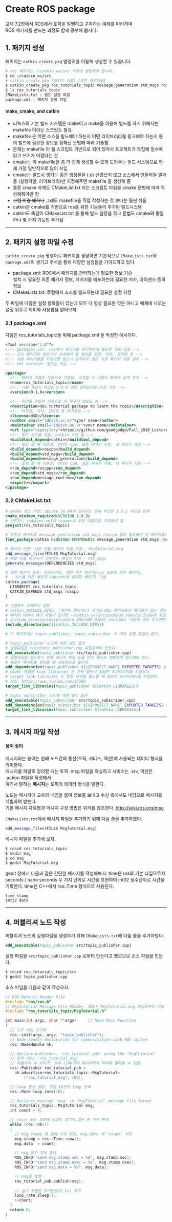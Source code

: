 # Create ROS package

교재 7.2장에서 ROS에서 토픽을 발행하고 구독하는 예제를 따라하며  
ROS 패키지를 만드는 과정도 함께 공부해 봅시다. 

## 1. 패키지 생성

패키지는 `catkin_create_pkg` 명령어를 이용해 생성할 수 있습니다.
```bash
# ros 패키지는 ~/catkin_ws/src 이곳에 생성해야 합니다.
$ cd ~/catkin_ws/src
# catkin_create_pkg [패키지 이름] [의존 패키지들]
$ catkin_create_pkg ros_tutorials_topic message_generation std_msgs roscpp
$ ls ros_tutorials_topic
CMakeLists.txt : 빌드 설정 파일
package.xml : 패키지 설정 파일
```

#### make, cmake, and catkin  
- 리눅스의 기본 빌드 시스템은 make이고 make를 이용해 빌드를 하기 위해서는 makefile 이라는 스크립트 필요  
- makefile 은 어떤 소스를 빌드해야 하는지 어떤 라이브러리를 링크해야 하는지 등의 빌드에 필요한 정보를 정해진 문법에 따라 기술함
- 문제는 makefile 이 쉘 스크립트 기반으로 되어 있어서 프로젝트가 복잡해 질수록 읽고 쓰기가 어렵다는 것
- cmake는 이 makefile을 좀 더 쉽게 생성할 수 있게 도와주는 빌드 시스템으로 현재 가장 일반적으로 많이 쓰임
- cmake는 빌드시 생기는 중간 생성물을 (.o) 신경쓰지 않고 소스에서 만들어질 결과물 (실행파일, 라이브러리)만 지정해주면 makefile 을 생성해 줌
- 물론 cmake 자체도 CMakeList.txt 라는 스크립트 파일을 cmake 문법에 따라 작성해줘야만 함
- ~~그럼 이걸 왜하나~~ 그래도 makefile을 직접 작성하는 것 보다는 훨씬 쉬움
- catkin은 cmake를 기반으로 ros를 위한 기능들이 추가된 빌드시스템
- catkin도 똑같이 CMakeList.txt 를 통해 빌드 설정을 하고 문법도 cmake와 동일하나 몇 가지 기능만 추가됨  

---

## 2. 패키지 설정 파일 수정

`catkin_create_pkg` 명령어로 패키지를 생성하면 기본적으로 `CMakeLists.txt`와 `package.xml`이 생기고 주석을 통해 다양한 설정들을 가이드하고 있다.  
- package.xml: ROS에서 패키지를 관리하는데 필요한 정보 기술   
설치 시  필요한 의존 패키지 정보, 패키지를 배포하는데 필요한 저자, 라이센스 등의 정보  
- CMakeLists.txt: 로컬에서 소스를 빌드하는데 필요한 설정 지정  

두 파일에 다양한 설정 항목들이 있는데 모두 다 항상 필요한 것은 아니고 예제에 나오는 설정 위주로 의미와 사용법을 알아보자.  

### 2.1 package.xml

다음은 ros_tutorials_topic을 위해 package.xml 을 작성한 예시이다.
```xml
<?xml version="1.0"?>
<!-- packages.xml: ros에서 패키지를 관리하는데 필요한 정보 담음 -->
<!-- 공식 패키지로 업로드시 공개해야 할 정보들 포함: 저자, 저작권 등 -->
<!-- 의존 패키지들을 지정하면 빌드시 설치되지 않은 의존 패키지 자동 설치 -->
<!-- xml version: 필수는 아님 -->

<package>
  <!-- 패키지 이름은 자동으로 지정됨, 수정할 시 이름이 틀리지 않게 주의 -->
  <name>ros_tutorials_topic</name>
  <!-- 기본 생성시 버전은 0.0.0 인데 원하는대로 수정 가능 -->
  <version>0.1.0</version>

  <!-- 위키를 만들면 자동으로 이 문구가 업로드 됨 -->
  <description>ROS turtorial package to learn the topic</description>
  <!-- 저작권, 저자, 관리자 등 추가정보 -->
  <license>BSD</license>
  <author email="id@sch.ac.kr">your name</author>
  <maintainer email="id@sch.ac.kr">your name</maintainer>
  <url type="repository">https://github.com/goodgodgd/Fall_2018_Lectures</url>
  <!-- 빌드 시스템 지정, catkin 쓰면 됨 -->
  <buildtool_depend>catkin</buildtool_depend>
  <!-- 빌드 할 때 의존성: 언어는 cpp, 표준 메시지 사용, 새 메시지 생성 -->
  <build_depend>roscpp</build_depend>
  <build_depend>std_msgs</build_depend>
  <build_depend>message_generation</build_depend>
  <!-- 실행 할 때 의존성: 언어는 cpp, 표준 메시지 사용, 새 메시지 사용 -->
  <run_depend>roscpp</run_depend>
  <run_depend>std_msgs</run_depend>
  <run_depend>message_runtime</run_depend>
  <export></export>
</package>
```

### 2.2 CMakeList.txt

```cmake
# cmake 최소 버전: ubuntu 16.04에 설치되는 현재 버전은 3.5.1 이므로 만족
cmake_minimum_required(VERSION 2.8.3)
# 반드시!! pakages.xml의 <name>과 같은 이름으로 지정해야 함
project(ros_tutorials_topic)

# 의존성 패키지로 message_generation std_msgs roscpp 들이 필요하며 이 패키지들이 존재하지 않으면 빌드되지 않음
find_package(catkin REQUIRED COMPONENTS message_generation std_msgs roscpp)

# 메시지 선언: 새로 만들 메시지 파일 지정 - MsgTutorial.msg
add_message_files(FILES MsgTutorial.msg)
# 새로 만들 메시지가 의존하는 메시지 지정 - std_msgs
generate_messages(DEPENDENCIES std_msgs)

# 캐킨 패키지 옵션: 라이브러리, 캐킨 의존 패키지(ros 내부의 의존 패키지), 
#	시스템 의존 패키지 (ubuntu에 설치된 패키지) 기술
catkin_package(
  LIBRARIES ros_tutorials_topic
  CATKIN_DEPENDS std_msgs roscpp
)

# 인클루드 디렉토리 설정
# catkin_INCLUDE_DIRS: (캐킨이 관리하는) 설치된 ROS 패키지들의 헤더들이 있는 경로
# 패키지 내부에 헤더 파일이 있다면 ~/catkin_ws/src/package_name/include에 저장한 후
# include_directories(${catkin_INCLUDE_DIRS} include) 이렇게 경로 추가하면 됨
include_directories(${catkin_INCLUDE_DIRS})

# 이 패키지에는 topic_publisher, topic_subscriber 두 개의 실행 파일이 있다.

# topic_publisher 노드에 대한 빌드 옵션
# 실행파일은 src/topic_publisher.cpp 파일로부터 만든다.
add_executable(topic_publisher src/topic_publisher.cpp)
# 실행파일을 빌드하기 전에 메시지 파일 등을 먼저 헤더로 변환하여 빌드해야 한다.
# 새로운 메시지를 정의할 때 관습적으로 붙이자.
add_dependencies(topic_publisher ${${PROJECT_NAME}_EXPORTED_TARGETS} ${catkin_EXPORTED_TARGETS})
# cmake 명령중 link_libraries 는 전체 빌드시 필요한 라이브러리를 지정한다.
# target_link_libraries 는 특정 타겟을 빌드할 때 필요한 라이브러리를 지정한다.
# 참조: https://www.tuwlab.com/27260
target_link_libraries(topic_publisher ${catkin_LIBRARIES})

# topic_subscriber 노드에 대한 빌드 옵션
add_executable(topic_subscriber src/topic_subscriber.cpp)
add_dependencies(topic_subscriber ${${PROJECT_NAME}_EXPORTED_TARGETS} ${catkin_EXPORTED_TARGETS})
target_link_libraries(topic_subscriber ${catkin_LIBRARIES})
```
---

## 3. 메시지 파일 작성

#### 용어 정리
메시지라는 용어는 원래 노드간의 통신(토픽, 서비스, 액션)에 사용되는 데이터 형식을 의미한다.  
메시지를 파일로 정의할 때는 토픽 .msg 파일을 작성하고 서비스는 .srv, 액션은 .action 파일을 작성해서  
여기서 말하는 **메시지**는 토픽의 데이터 형식을 말한다.  

노드는 메시지에 고유의 네임을 붙여 정보를 보내고 수신 측에서도 네임으로 메시지를 식별하여 받는다.  
기본 메시지 자료형과 메시지 구성 방법은 위키를 참조한다. http://wiki.ros.org/msg  

`CMakeLists.txt`에서 메시지 파일을 추가하기 위해 다음 줄을 추가하였다.
```cmake
add_message_files(FILES MsgTutorial.msg)
```
메시지 파일을 추가해 보자.
```bash
$ roscd ros_tutorials_topic
$ mkdir msg
$ cd msg
$ gedit MsgTutorial.msg
```
gedit 창에서 다음과 같은 간단한 메시지를 작성해보자. time은 ros의 기본 타입으로서 seconds / nano seconds 두 가지 단위로 시간을 표현하며 int32 정수단위로 시간을 기록한다. time은 C++에서  ros::Time 형식으로 사용된다.
```
time stamp
int32 data
```
---

## 4. 퍼블리셔 노드 작성

퍼블리셔 노드의 실행파일을 생성하기 위해 `CMakeLists.txt`에 다음 줄을 추가하였다. 
```cmake
add_executable(topic_publisher src/topic_publisher.cpp)
```
실행 파일을 `src/topic_publisher.cpp` 로부터 만든다고 했으므로 소스 파일을 만든다.
```bash
$ roscd ros_tutorials_topic/src
$ gedit topic_publisher.cpp
```
소스 파일을 다음과 같이 작성하자.
```cpp
// ROS Default Header File
#include "ros/ros.h"
// MsgTutorial Message File Header. 빌드시 MsgTutorial.msg 파일로부터 자동 생성됨
#include "ros_tutorials_topic/MsgTutorial.h"

int main(int argc, char **argv)		// Node Main Function
{
  // 노드 네임 초기화
  ros::init(argc, argv, "topic_publisher");
  // Node handle declaration for communication with ROS system
  ros::NodeHandle nh;

  // Declare publisher: 'ros_tutorial_pub' using the 'MsgTutorial'
  // 토픽 네임: 'ros_tutorial_msg' 
  // 퍼블리셔 큐 사이즈: 100 (100개의 메시지까지 버퍼에 쌓아둘 수 있음)
  ros::Publisher ros_tutorial_pub = 
  	nh.advertise<ros_tutorials_topic::MsgTutorial>
  		("ros_tutorial_msg", 100);

  // loop 빈도 설정, 초당 10번의 loop 반복
  ros::Rate loop_rate(10);

  // Declares message 'msg' in 'MsgTutorial' message file format
  ros_tutorials_topic::MsgTutorial msg;     
  int count = 0;

  // ros나 노드 상태에 이상이 생기지 않는 한 무한 반복
  while (ros::ok())
  {
    // msg.stamp 에 현재 시각 저장, msg.data 에 'count' 저장
    msg.stamp = ros::Time::now();
    msg.data  = count;

	// msg 변수 정보 출력
    ROS_INFO("send msg.stamp.sec = %d", msg.stamp.sec); 
    ROS_INFO("send msg.stamp.nsec = %d", msg.stamp.nsec);
    ROS_INFO("send msg.data = %d", msg.data);

	// msg를 발행
    ros_tutorial_pub.publish(msg);
    
    // 앞서 지정한 주기만큼(0.1s) 정지
    loop_rate.sleep();
    ++count;
  }
  return 0;
}
```






















